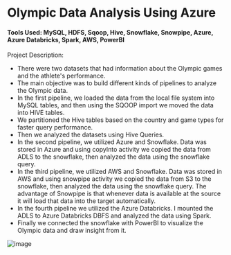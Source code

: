 # Olympic Data Analysis Using Azure

#### Tools Used: MySQL, HDFS, Sqoop, Hive, Snowflake, Snowpipe, Azure, Azure Databricks, Spark, AWS, PowerBI

Project Description:
*	There were two datasets that had information about the Olympic games and the athlete's performance. 
*	The main objective was to build different kinds of pipelines to analyze the Olympic data.
*	In the first pipeline, we loaded the data from the local file system into MySQL tables, and then using the SQOOP import we moved the data into HIVE tables.
*	We partitioned the Hive tables based on the country and game types for faster query performance.
*	Then we analyzed the datasets using Hive Queries.
*	In the second pipeline, we utilized Azure and Snowflake. Data was stored in Azure and using copyInto activity we copied the data from ADLS to the snowflake, then analyzed the data using the snowflake query.
*	In the third pipeline, we utilized AWS and Snowflake. Data was stored in AWS and using snowpipe activity we copied the data from S3 to the snowflake, then analyzed the data using the snowflake query. The advantage of Snowpipe is that whenever data is available at the source it will load that data into the target automatically.
*	In the fourth pipeline we utilized the Azure Databricks. I mounted the ADLS to Azure Databricks DBFS and analyzed the data using Spark.
*	Finally we connected the snowflake with PowerBI to visualize the Olympic data and draw insight from it.

![image](https://github.com/akshay-venur/Olympic-Data-Analysis-Using-Azure/assets/43615481/298f3ac2-bc98-456f-ab17-c3e2dce5bbfa)
